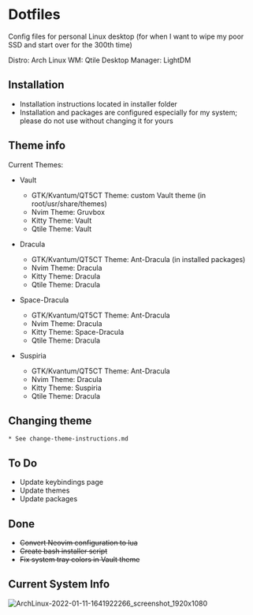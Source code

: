 # Dotfiles

Config files for personal Linux desktop (for when I want to wipe my poor SSD and start over for the 300th time)


Distro: Arch Linux
WM: Qtile
Desktop Manager: LightDM


## Installation

* Installation instructions located in installer folder
* Installation and packages are configured especially for my system; please do not use without changing it for yours

## Theme info

Current Themes:

* Vault
	* GTK/Kvantum/QT5CT Theme: custom Vault theme (in root/usr/share/themes)
	* Nvim Theme: Gruvbox
	* Kitty Theme: Vault
	* Qtile Theme: Vault

* Dracula
 	* GTK/Kvantum/QT5CT Theme: Ant-Dracula (in installed packages)
	* Nvim Theme: Dracula
	* Kitty Theme: Dracula
	* Qtile Theme: Dracula

* Space-Dracula
 	* GTK/Kvantum/QT5CT Theme: Ant-Dracula
	* Nvim Theme: Dracula
	* Kitty Theme: Space-Dracula
	* Qtile Theme: Dracula

* Suspiria
 	* GTK/Kvantum/QT5CT Theme: Ant-Dracula
	* Nvim Theme: Dracula
	* Kitty Theme: Suspiria
	* Qtile Theme: Dracula

## Changing theme
	* See change-theme-instructions.md


## To Do

* Update keybindings page
* Update themes
* Update packages

## Done

* ~~Convert Neovim configuration to lua~~
* ~~Create bash installer script~~
* ~~Fix system tray colors in Vault theme~~

## Current System Info
![ArchLinux-2022-01-11-1641922266_screenshot_1920x1080](https://user-images.githubusercontent.com/91238138/148994007-137b9bde-8d51-4d76-a345-0b556e63de5f.jpg)

